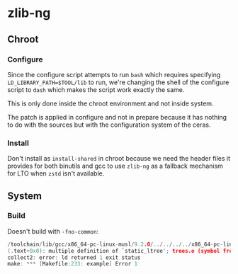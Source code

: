# zlib-ng
## Chroot
### Configure
Since the configure script attempts to run `bash` which requires specifying `LD_LIBRARY_PATH=$TOOL/lib` to run, we're changing the shell of the configure script to `dash` which makes the script work exactly the same.

This is only done inside the chroot environment and not inside system.

The patch is applied in configure and not in prepare because it has nothing to do with the sources but with the configuration system of the ceras.
### Install
Don't install as `install-shared` in chroot because we need the header files it
provides for both binutils and gcc to use `zlib-ng` as a fallback mechanism for
LTO when `zstd` isn't available.
## System
### Build
Doesn't build with `-fno-common`:
```C
/toolchain/lib/gcc/x86_64-pc-linux-musl/9.2.0/../../../../x86_64-pc-linux-musl/bin/ld: deflate_quick.o (symbol from plugin): in function `deflate_quick':
(.text+0x0): multiple definition of `static_ltree'; trees.o (symbol from plugin):(.text+0x0): first defined here
collect2: error: ld returned 1 exit status
make: *** [Makefile:233: example] Error 1
```
